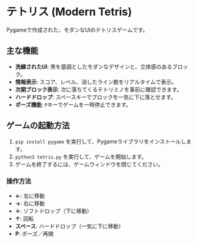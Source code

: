 # テトリス (Modern Tetris)

Pygameで作成された、モダンなUIのテトリスゲームです。

## 主な機能
- **洗練されたUI**: 黒を基調としたモダンなデザインと、立体感のあるブロック。
- **情報表示**: スコア、レベル、消したライン数をリアルタイムで表示。
- **次期ブロック表示**: 次に落ちてくるテトリミノを事前に確認できます。
- **ハードドロップ**: スペースキーでブロックを一気に下に落とせます。
- **ポーズ機能**: `P`キーでゲームを一時停止できます。

## ゲームの起動方法

1.  `pip install pygame` を実行して、Pygameライブラリをインストールします。
2.  `python3 tetris.py` を実行して、ゲームを開始します。
3.  ゲームを終了するには、ゲームウィンドウを閉じてください。

### 操作方法

- **←**: 左に移動
- **→**: 右に移動
- **↓**: ソフトドロップ（下に移動）
- **↑**: 回転
- **スペース**: ハードドロップ（一気に下に移動）
- **P**: ポーズ／再開